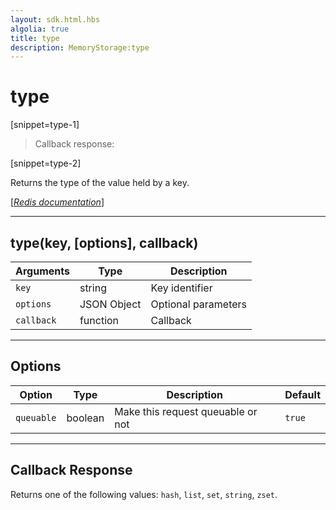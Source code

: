 ```yaml
---
layout: sdk.html.hbs
algolia: true
title: type
description: MemoryStorage:type
---
```

  

# type

[snippet=type-1]
> Callback response:

[snippet=type-2]

Returns the type of the value held by a key.

[[_Redis documentation_]](https://redis.io/commands/type)

---

## type(key, [options], callback)

| Arguments | Type | Description |
|---------------|---------|----------------------------------------|
| `key` | string | Key identifier |
| `options` | JSON Object | Optional parameters |
| `callback` | function | Callback |

---

## Options

| Option | Type | Description | Default |
|---------------|---------|----------------------------------------|---------|
| `queuable` | boolean | Make this request queuable or not  | `true` |
---

## Callback Response

Returns one of the following values: `hash`, `list`, `set`, `string`, `zset`.
